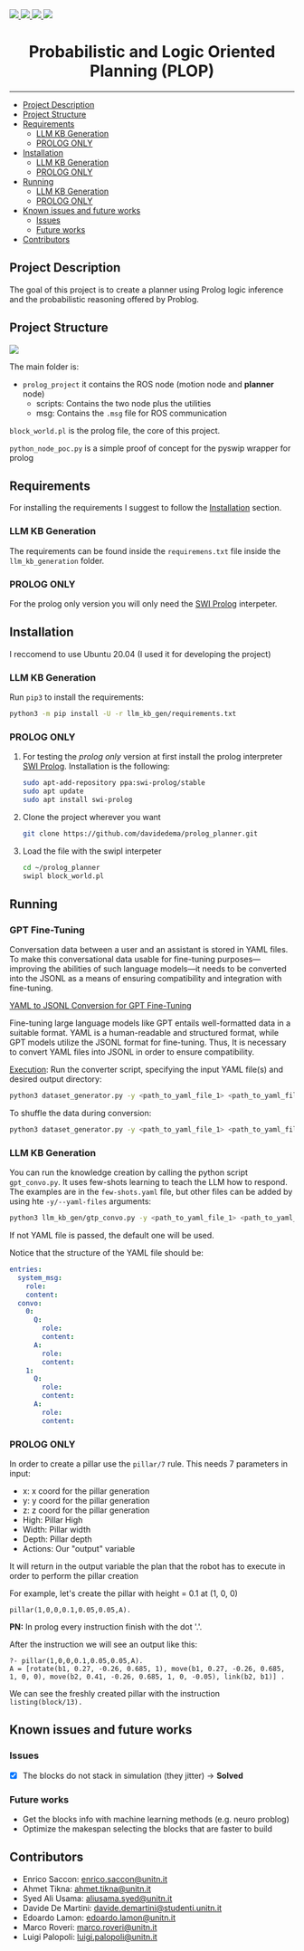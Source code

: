 <a href="https://www.swi-prolog.org/" target="_blank">
    <img src="https://img.shields.io/badge/Prolog-8A2BE2?style=for-the-badge&logo=prolog&logoColor=white" target="_blank" />
</a>
<a href="https://www.python.org/" target="_blank">
    <img src="https://img.shields.io/badge/python-3670A0?style=for-the-badge&logo=python&logoColor=ffdd54" target="_blank" />
</a>
<a href="https://www.ros.org/" target="_blank">
    <img src="https://img.shields.io/badge/ros-%230A0FF9.svg?style=for-the-badge&logo=ros&logoColor=white" target="_blank" />
</a>
<a href="" target="_blank">
    <img src="https://img.shields.io/badge/Ubuntu-E95420?style=for-the-badge&logo=ubuntu&logoColor=white" target="_blank" />
</a>



<p align='center'>
    <h1 align="center">Probabilistic and Logic Oriented Planning (PLOP)</h1>
</p>
<!-- <p align='center'>
    <img src='img/ur5sim.png'>
</p> -->

----------

- [Project Description](#project-description)
- [Project Structure](#project-structure)
- [Requirements](#requirements)
  - [LLM KB Generation](#llm-kb-generation)
  - [PROLOG ONLY](#prolog-only)
- [Installation](#installation)
  - [LLM KB Generation](#llm-kb-generation-1)
  - [PROLOG ONLY](#prolog-only-1)
- [Running](#running)
  - [LLM KB Generation](#llm-kb-generation-2)
  - [PROLOG ONLY](#prolog-only-2)
- [Known issues and future works](#known-issues-and-future-works)
  - [Issues](#issues)
  - [Future works](#future-works)
- [Contributors](#contributors)


## Project Description
The goal of this project is to create a planner using Prolog
logic inference and the probabilistic reasoning offered by
Problog. 

## Project Structure
![](img/p_structure.png)

The main folder is:
- `prolog_project` it contains the ROS node (motion node and **planner** node)
    - scripts: Contains the two node plus the utilities
    - msg: Contains the `.msg` file for ROS communication

`block_world.pl` is the prolog file, the core of this project.

`python_node_poc.py` is a simple proof of concept for the pyswip wrapper for prolog

## Requirements

For installing the requirements I suggest to follow the
[Installation](#installation) section.

### LLM KB Generation
The requirements can be found inside the `requiremens.txt` file inside the `llm_kb_generation` folder. 


### PROLOG ONLY
For the prolog only version you will only need the [SWI Prolog](https://www.swi-prolog.org/build/PPA.html) interpeter.


## Installation

I reccomend to use Ubuntu 20.04 (I used it for developing the project)

### LLM KB Generation
Run `pip3` to install the requirements:

```bash
python3 -m pip install -U -r llm_kb_gen/requirements.txt
```

### PROLOG ONLY
1) For testing the *prolog only* version at first install the prolog interpreter [SWI Prolog](https://www.swi-prolog.org/build/PPA.html). Installation is the following:
    ```BASH
    sudo apt-add-repository ppa:swi-prolog/stable
    sudo apt update
    sudo apt install swi-prolog
    ```
2) Clone the project wherever you want
    ```BASH
    git clone https://github.com/davidedema/prolog_planner.git
    ```
3) Load the file with the swipl interpeter
    ```BASH
    cd ~/prolog_planner
    swipl block_world.pl
    ```

## Running

### GPT Fine-Tuning

Conversation data between a user and an assistant is stored in YAML files. To make this conversational data usable for fine-tuning purposes—improving the abilities of such language models—it needs to be converted into the JSONL as a means of ensuring compatibility and integration with fine-tuning.

<ins>YAML to JSONL Conversion for GPT Fine-Tuning</ins>

Fine-tuning large language models like GPT entails well-formatted data in a suitable format. YAML is a human-readable and structured format, while GPT models utilize the JSONL format for fine-tuning.
Thus, It is necessary to convert YAML files into JSONL in order to ensure compatibility.

<ins>Execution</ins>: Run the converter script, specifying the input YAML file(s) and desired output directory:
```bash
python3 dataset_generator.py -y <path_to_yaml_file_1> <path_to_yaml_file_2> <path_to_yaml_file_3> 
```

To shuffle the data during conversion:
```bash
python3 dataset_generator.py -y <path_to_yaml_file_1> <path_to_yaml_file_2> <path_to_yaml_file_3> -s true 
```

### LLM KB Generation
You can run the knowledge creation by calling the python script `gpt_convo.py`. It uses few-shots learning to teach the LLM how to respond. The examples are in the `few-shots.yaml` file, but other files can be added by using hte `-y/--yaml-files` arguments:

```bash
python3 llm_kb_gen/gtp_convo.py -y <path_to_yaml_file_1> <path_to_yaml_file_2> <path_to_yaml_file_3>
```

If not YAML file is passed, the default one will be used.

Notice that the structure of the YAML file should be:
```YAML
entries:
  system_msg:
    role: 
    content: 
  convo:
    0:
      Q:
        role:
        content:
      A:
        role:
        content:
    1:
      Q:
        role:
        content:
      A:
        role:
        content:
```

### PROLOG ONLY
In order to create a pillar use the `pillar/7` rule. This needs 7 parameters in input:
- x: x coord for the pillar generation
- y: y coord for the pillar generation
- z: z coord for the pillar generation
- High: Pillar High
- Width: Pillar width
- Depth: Pillar depth
- Actions: Our "output" variable

It will return in the output variable the plan that the robot has to execute in order to perform the pillar creation

For example, let's create the pillar with height = 0.1 at (1, 0, 0)
```
pillar(1,0,0,0.1,0.05,0.05,A).
```
**PN:** In prolog every instruction finish with the dot '.'. 

After the instruction we will see an output like this:
```
?- pillar(1,0,0,0.1,0.05,0.05,A).
A = [rotate(b1, 0.27, -0.26, 0.685, 1), move(b1, 0.27, -0.26, 0.685, 1, 0, 0), move(b2, 0.41, -0.26, 0.685, 1, 0, -0.05), link(b2, b1)] .
```
We can see the freshly created pillar with the instruction `listing(block/13).`


## Known issues and future works

### Issues
- [x] The blocks do not stack in simulation (they jitter) -> **Solved**

### Future works
- Get the blocks info with machine learning methods (e.g. neuro problog)
- Optimize the makespan selecting the blocks that are faster to build 

## Contributors
- Enrico Saccon: enrico.saccon@unitn.it
- Ahmet Tikna: ahmet.tikna@unitn.it
- Syed Ali Usama: aliusama.syed@unitn.it
- Davide De Martini: davide.demartini@studenti.unitn.it
- Edoardo Lamon: edoardo.lamon@unitn.it
- Marco Roveri: marco.roveri@unitn.it
- Luigi Palopoli: luigi.palopoli@unitn.it



